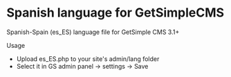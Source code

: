 Spanish language for GetSimpleCMS
=================================

Spanish-Spain (es_ES) language file for GetSimple CMS 3.1+

Usage
- Upload es_ES.php to your site's admin/lang folder
- Select it in GS admin panel -> settings -> Save

